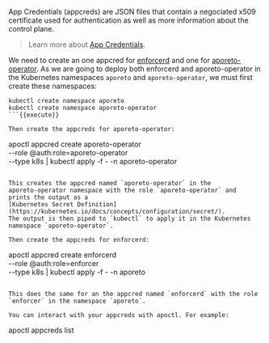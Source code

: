 App Credentials (appcreds) are JSON files that contain a negociated
x509 certificate used for authentication
as well as more information about the control plane.

> Learn more about [App Credentials](https://docs.aporeto.com/saas/reference/resources/app-cred/).

We need to create an one appcred for
[enforcerd](https://docs.aporeto.com/saas/concepts/#enforcer)
and one for [aporeto-operator](https://docs.aporeto.com/saas/start/enforcer/k8s/).
As we are going to deploy both enforcerd and aporeto-operator in the Kubernetes namespaces `aporeto` and `aporeto-operator`, we must first create these namespaces:

```
kubectl create namespace aporeto
kubectl create namespace aporeto-operator
```{{execute}}

Then create the appcreds for aporeto-operator:

```
apoctl appcred create aporeto-operator \
  --role @auth:role=aporeto-operator \
  --type k8s | kubectl apply -f - -n aporeto-operator
```{{execute}}

This creates the appcred named `aporeto-operator` in the
aporeto-operator namespace with the role `aporeto-operator` and
prints the output as a
[Kubernetes Secret Definition](https://kubernetes.io/docs/concepts/configuration/secret/).
The output is then piped to `kubectl` to apply it in the Kubernetes namespace `aporeto-operator`.

Then create the appcreds for enforcerd:

```
apoctl appcred create enforcerd \
  --role @auth:role=enforcer \
  --type k8s | kubectl apply -f - -n aporeto
```{{execute}}

This does the same for an the appcred named `enforcerd` with the role `enforcer` in the namespace `aporeto`.

You can interact with your appcreds with apoctl. For example:

```
apoctl appcreds list
```{{execute}}
